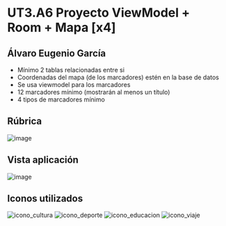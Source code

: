 # UT3.A6 Proyecto ViewModel + Room + Mapa [x4]
## Álvaro Eugenio García
- Mínimo 2 tablas relacionadas entre si
- Coordenadas del mapa (de los marcadores) estén en la base de datos
- Se usa viewmodel para los marcadores
- 12 marcadores mínimo (mostrarán al menos un título)
- 4 tipos de marcadores mínimo
## Rúbrica
![image](https://github.com/user-attachments/assets/31e51d4c-edca-4212-a6b3-54be0eefe75c)

## Vista aplicación
![image](https://github.com/user-attachments/assets/b1bfcd29-2bc7-49b9-bdab-ba605775cae1)

## Iconos utilizados
![icono_cultura](https://github.com/user-attachments/assets/35adbb0e-dc3b-4b5a-b3a5-a2eb943fea3e)   ![icono_deporte](https://github.com/user-attachments/assets/50249ccc-5af2-4fd4-9aad-08fe8563aa74)   ![icono_educacion](https://github.com/user-attachments/assets/a20ab606-fd96-4f01-9fa1-345ba34c5588)   ![icono_viaje](https://github.com/user-attachments/assets/236a6986-ed74-451b-ab97-254473be12fa)




